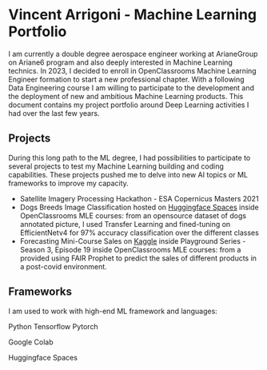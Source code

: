 # Vincent Arrigoni - Machine Learning Portfolio

I am currently a double degree aerospace engineer working at ArianeGroup on Ariane6 program and also deeply interested in Machine Learning technics. In 2023, I decided to enroll in OpenClassrooms Machine Learning Engineer formation to start a new professional chapter. With a following Data Engineering course I am willing to participate to the development and the deployment of new and ambitious Machine Learning products. This document contains my project portfolio around Deep Learning activities I had over the last few years. 

## Projects

During this long path to the ML degree, I had possibilities to participate to several projects to test my Machine Learning building and coding capabilities. These projects pushed me to delve into new AI topics or ML frameworks to improve my capacity. 

- Satellite Imagery Processing Hackathon - ESA Copernicus Masters 2021
- Dogs Breeds Image Classification hosted on [Huggingface Spaces](https://huggingface.co/spaces/vintel38/OCS-P7-IML) inside OpenClassrooms MLE courses: from an opensource dataset of dogs annotated picture, I used Transfer Learning and fined-tuning on EfficientNetv4 for 97% accuracy classification over the different classes
- Forecasting Mini-Course Sales on [Kaggle](https://www.kaggle.com/competitions/playground-series-s3e19) inside Playground Series - Season 3, Episode 19 inside OpenClassrooms MLE courses: from a provided using FAIR Prophet to predict the sales of different products in a post-covid environment. 

## Frameworks

I am used to work with high-end ML framework and languages: 

Python Tensorflow Pytorch 

Google Colab 

Huggingface Spaces


